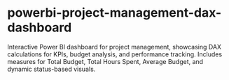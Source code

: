 # powerbi-project-management-dax-dashboard
Interactive Power BI dashboard for project management, showcasing DAX calculations for KPIs, budget analysis, and performance tracking. Includes measures for Total Budget, Total Hours Spent, Average Budget, and dynamic status-based visuals.
